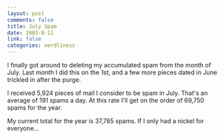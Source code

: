 ```yaml
--- 
layout: post
comments: false
title: July Spam
date: 2003-8-11
link: false
categories: nerdliness
---
```

I finally got around to deleting my accumulated spam from the month of July. Last month I did this on the 1st, and a few more pieces dated in June trickled in after the purge.

I received 5,924 pieces of mail I consider to be spam in July. That's an average of 191 spams a day. At this rate I'll get on the order of 69,750 spams for the year.

My current total for the year is 37,785 spams. If I only had a nickel for everyone...
